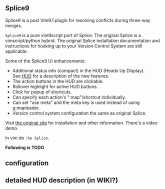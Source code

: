 ## Splice9

Splice9 is a post Vim9.1 plugin for resolving conflicts during three-way merges.

`Splice9` is a pure vim9script port of Splice. The original Splice is a vimscript/python hybrid.
The original Splice installation documentation and instructions for hooking
up to your Version Control System are still applicable.

Some of the Splice9 UI enhancements:
- Additional status info (compact) in the HUD (Heads Up Display).<br>
  See [HUD](https://github.com/errael/splice9/wiki/HUD) for a description of the new features.
- The action buttons in the HUD are clickable.
- Rollover highlight for active HUD buttons.
- Click for popup of shortcuts.
- Can specify each action's ":map"/shortcut individually.
- Can set "use meta" and the meta key is used instead of using g:mapleader.
- Version control system configuration the same as original Splice. 

Visit [the original site](https://docs.stevelosh.com/splice.vim/) for
installation and other information. There's a video demo.

In vim do `:he Splice`.

**Following is TODO**

## configuration

## detailed HUD description (in WIKI?)
